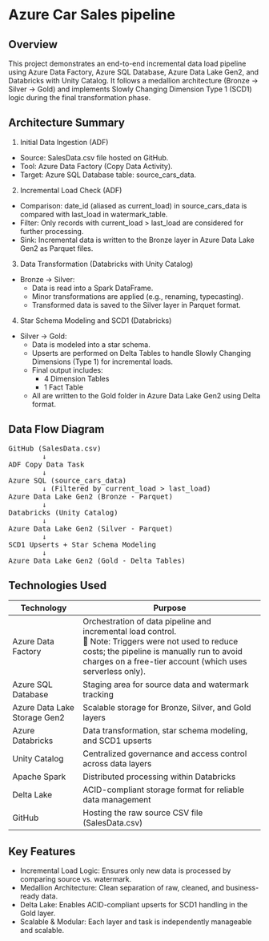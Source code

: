 # Azure Car Sales pipeline

## Overview
This project demonstrates an end-to-end incremental data load pipeline using Azure Data Factory, Azure SQL Database, Azure Data Lake Gen2, and Databricks with Unity Catalog. It follows a medallion architecture (Bronze → Silver → Gold) and implements Slowly Changing Dimension Type 1 (SCD1) logic during the final transformation phase.

## Architecture Summary
1. Initial Data Ingestion (ADF)
 * Source: SalesData.csv file hosted on GitHub.
 * Tool: Azure Data Factory (Copy Data Activity).
 * Target: Azure SQL Database table: source_cars_data.
2. Incremental Load Check (ADF)
 * Comparison: date_id (aliased as current_load) in source_cars_data is compared with last_load in watermark_table.
 * Filter: Only records with current_load > last_load are considered for further processing.
 * Sink: Incremental data is written to the Bronze layer in Azure Data Lake Gen2 as Parquet files.
3. Data Transformation (Databricks with Unity Catalog)
 * Bronze → Silver:
   * Data is read into a Spark DataFrame.
   * Minor transformations are applied (e.g., renaming, typecasting).
   * Transformed data is saved to the Silver layer in Parquet format.
4. Star Schema Modeling and SCD1 (Databricks)
 * Silver → Gold:
   * Data is modeled into a star schema.
   * Upserts are performed on Delta Tables to handle Slowly Changing Dimensions (Type 1) for incremental loads.
   * Final output includes:
     * 4 Dimension Tables
     * 1 Fact Table
   * All are written to the Gold folder in Azure Data Lake Gen2 using Delta format.

## Data Flow Diagram
<pre>
GitHub (SalesData.csv)
        ↓
ADF Copy Data Task
        ↓
Azure SQL (source_cars_data)
        ↓ (Filtered by current_load > last_load)
Azure Data Lake Gen2 (Bronze - Parquet)
        ↓
Databricks (Unity Catalog)
        ↓
Azure Data Lake Gen2 (Silver - Parquet)
        ↓
SCD1 Upserts + Star Schema Modeling
        ↓
Azure Data Lake Gen2 (Gold - Delta Tables)
</pre>


## Technologies Used
| Technology| Purpose |
| ---------------- | ------ |
|Azure Data Factory|   Orchestration of data pipeline and incremental load control.<br>🔹 Note: Triggers were not used to reduce costs; the pipeline is manually run to avoid charges on a free-tier account (which uses serverless only).|
| Azure SQL Database           |   Staging area for source data and watermark tracking   |
| Azure Data Lake Storage Gen2    |  Scalable storage for Bronze, Silver, and Gold layers   |
| Azure Databricks |  Data transformation, star schema modeling, and SCD1 upserts   |
|Unity Catalog|	Centralized governance and access control across data layers|
|Apache Spark	|Distributed processing within Databricks|
|Delta Lake	|ACID-compliant storage format for reliable data management|
|GitHub	|Hosting the raw source CSV file (SalesData.csv)|

## Key Features
 * Incremental Load Logic: Ensures only new data is processed by comparing source vs. watermark.
 * Medallion Architecture: Clean separation of raw, cleaned, and business-ready data.
 * Delta Lake: Enables ACID-compliant upserts for SCD1 handling in the Gold layer.
 * Scalable & Modular: Each layer and task is independently manageable and scalable.
